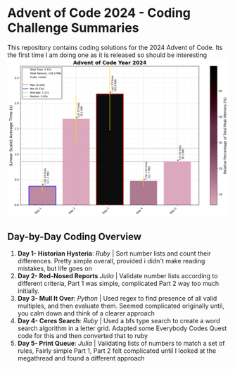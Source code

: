 # Advent of Code 2024 - Coding Challenge Summaries

This repository contains coding solutions for the 2024 Advent of Code. Its the first time I am doing one as it is released so should be interesting
![2024 Run Time](2024_Linear_plot.png)
## Day-by-Day Coding Overview

1. **Day 1- Historian Hysteria**: *Ruby* | Sort number lists and count their differences. Pretty simple overall, provided i didn't make reading mistakes, but life goes on
2. **Day 2- Red-Nosed Reports** *Julia* | Validate number lists according to different criteria, Part 1 was simple, complicated Part 2 way too much initially.
3. **Day 3- Mull It Over**: *Python* | Used regex to find presence of all valid multiples, and then evaluate them. Seemed complicated originally until, you calm down and think of a clearer approach
4. **Day 4- Ceres Search**: *Ruby* | Used a bfs type search to create a word search algorithm in a letter grid. Adapted some Everybody Codes Quest code for this and then converted that to ruby
5. **Day 5- Print Queue**: *Julia* | Validating lists of numbers to match a set of rules, Fairly simple Part 1, Part 2 felt complicated until I looked at the megathread and found a different approach